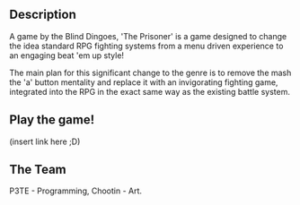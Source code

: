 ## Description
A game by the Blind Dingoes, 'The Prisoner' is a game designed to change the idea standard RPG fighting systems
from a menu driven experience to an engaging beat 'em up style!

The main plan for this significant change to the genre is to remove the mash the 'a' button mentality and replace
it with an invigorating fighting game, integrated into the RPG in the exact same way as the existing battle system.

## Play the game!
(insert link here ;D)

## The Team
P3TE - Programming,
Chootin - Art.
